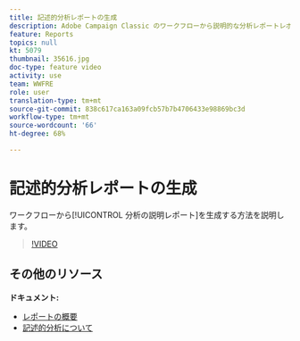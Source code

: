 ```yaml
---
title: 記述的分析レポートの生成
description: Adobe Campaign Classic のワークフローから説明的な分析レポートレポートを生成する方法を説明します。
feature: Reports
topics: null
kt: 5079
thumbnail: 35616.jpg
doc-type: feature video
activity: use
team: WWFRE
role: user
translation-type: tm+mt
source-git-commit: 838c617ca163a09fcb57b7b4706433e98869bc3d
workflow-type: tm+mt
source-wordcount: '66'
ht-degree: 68%

---
```



# 記述的分析レポートの生成

ワークフローから[!UICONTROL 分析の説明レポート]を生成する方法を説明します。

>[!VIDEO](https://video.tv.adobe.com/v/35616?quality=12)

## その他のリソース

**ドキュメント:**

* [レポートの概要](https://docs.adobe.com/content/help/en/campaign-classic/using/reporting/reporting-in-adobe-campaign/about-adobe-campaign-reporting-tools.html)
* [記述的分析について](https://docs.adobe.com/content/help/en/campaign-classic/using/reporting/analyzing-populations/about-descriptive-analysis.html)
